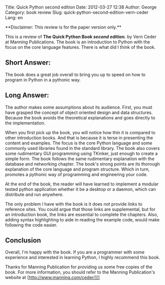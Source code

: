 Title: Quick Python second edition
Date: 2012-03-27 12:38
Author: George
Category: book review
Slug: quick-python-second-edition-vern-ceder
Lang: en

<!--:en-->**Disclaimer: This review is for the paper version only.**

This is a review of **The Quick Python Book *second edition.*** by Vern
Ceder at Manning Publications. The book is an introduction to Python
with the focus on the core language features. There is what did I think
of the book.

</p>

Short Answer:
-------------

</p>

The book does a great job overall to bring you up to speed on how to
program in Python in a pythonic way.

</p>

Long Answer:
------------

</p>

The author makes some assumptions about its audience. First, you must
have grasped the concept of object oriented design and data structures.
Because the book avoids the theoretical explanations and goes directly
to the implementation.

</p>

When you first pick up the book, you will notice how thin it is compared
to other introduction books. And that is because it is terse in
presenting the content and examples. The focus is the core Python
language and some commonly used libraries found in the standard library.
The book also covers some rudimentary GUI programming using TKinker,
just enough to create a simple form. The book follows the same
rudimentary explanation with the database and networking chapter. The
book's strong points are its thorough explanation of the core language
and program structure. Which in turn, promotes a pythonic way of
programming and engineering your code.

</p>

At the end of the book, the reader will have learned to implement a
modular tested python application whether it be a desktop or a daemon,
which can distribute and run anywhere.

</p>

The only problem I have with the book is it does not provide links to
reference sites. You could argue that those links are supplemental, but
for an introduction book, the links are essential to complete the
chapters. Also, adding syntax highlighting to aide in reading the
example code, would make following the code easier.

</p>

Conclusion
----------

</p>

Overall, I'm happy with the book. If you are a programmer with some
experience and interested in learning Python, I highly recommend this
book.

</p>

Thanks for Manning Publication for providing us some free copies of the
book. For more information, you should refer to the Manning
Publication's website at [http://www.manning.com/ceder/][]

<!--:-->

</p>

  [http://www.manning.com/ceder/]: http://www.manning.com/ceder/
